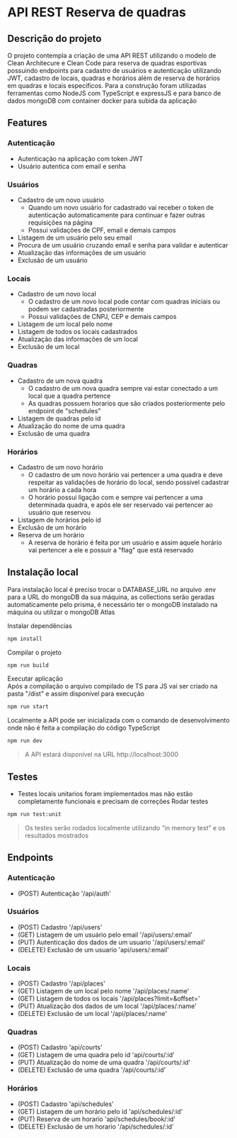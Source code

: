 # API REST Reserva de quadras

## Descrição do projeto
<p> O projeto contempla a criação de uma API REST utilizando o modelo de Clean Architecure e Clean Code para reserva de quadras esportivas possuindo endpoints para cadastro de usuários e autenticação utilizando JWT, cadastro de locais, quadras e horários além de reserva de horários em quadras e locais especificos. Para a construção foram utilizadas ferramentas como NodeJS com TypeScript e expressJS e para banco de dados mongoDB com container docker para subida da aplicação </p>

## Features
### Autenticação
- Autenticação na aplicação com token JWT
- Usuário autentica com email e senha
### Usuários
- Cadastro de um novo usuário
    - Quando um novo usuário for cadastrado vai receber o token de autenticação automaticamente para continuar e fazer outras requisições na página
    - Possui validações de CPF, email e demais campos    
- Listagem de um usuário pelo seu email
- Procura de um usuário cruzando email e senha para validar e autenticar
- Atualização das informações de um usuário
- Exclusão de um usuário
### Locais
- Cadastro de um novo local
    - O cadastro de um novo local pode contar com quadras iniciais ou podem ser cadastradas posteriormente
    - Possui validações de CNPJ, CEP e demais campos
- Listagem de um local pelo nome
- Listagem de todos os locais cadastrados
- Atualização das informações de um local
- Exclusão de um local
### Quadras
- Cadastro de um nova quadra
    - O cadastro de um nova quadra sempre vai estar conectado a um local que a quadra pertence
    - As quadras possuem horarios que são criados posteriormente pelo endpoint de "schedules"
- Listagem de quadras pelo id
- Atualização do nome de uma quadra
- Exclusão de uma quadra
### Horários
- Cadastro de um novo horário
    - O cadastro de um novo horário vai pertencer a uma quadra e deve respeitar as validações de horário do local, sendo possível cadastrar um horário a cada hora
    - O horário possui ligação com e sempre vai pertencer a uma determinada quadra, e após ele ser reservado vai pertencer ao usuário que reservou
- Listagem de horários pelo id
- Exclusão de um horário
- Reserva de um horário
    - A reserva de horário é feita por um usuário e assim aquele horário vai pertencer a ele e possuir a "flag" que está reservado

## Instalação local
Para instalação local é preciso trocar o DATABASE_URL no arquivo .env para a URL do mongoDB da sua máquina, as collections serão geradas automaticamente pelo prisma, é necessário ter o mongoDB instalado na máquina ou utilizar o mongoDB Atlas<br>

Instalar dependências
```bash
npm install
```

Compilar o projeto <br>
```bash
npm run build
```

Executar aplicação <br>
Após a compilação o arquivo compilado de TS para JS vai ser criado na pasta "/dist" e assim disponível para execução
```bash
npm run start
```

Localmente a API pode ser inicializada com o comando de desenvolvimento onde não é feita a compilação do código TypeScript
```bash
npm run dev
```
> A API estará disponível na URL http://localhost:3000

## Testes
- Testes locais unitarios foram implementados mas não estão completamente funcionais e precisam de correções
Rodar testes
```bash
npm run test:unit
```
> Os testes serão rodados localmente utilizando "in memory test" e os resultados mostrados

## Endpoints

### Autenticação
- (POST) Autenticação '/api/auth'

### Usuários
- (POST) Cadastro '/api/users'
- (GET) Listagem de um usuário pelo email '/api/users/:email'
- (PUT) Autenticação dos dados de um usuario '/api/users/:email'
- (DELETE) Exclusão de um usuario 'api/users/:email'

### Locais
- (POST) Cadastro '/api/places'
- (GET) Listagem de um local pelo nome '/api/places/:name'
- (GET) Listagem de todos os locais '/api/places?limit=&offset='
- (PUT) Atualização dos dados de um local '/api/places/:name'
- (DELETE) Exclusão de um local '/api/places/:name'

### Quadras
- (POST) Cadastro 'api/courts'
- (GET) Listagem de uma quadra pelo id 'api/courts/:id'
- (PUT) Atualização do nome de uma quadra '/api/courts/:id'
- (DELETE) Exclusão de uma quadra '/api/courts/:id'

### Horários
- (POST) Cadastro 'api/schedules'
- (GET) Listagem de um horário pelo id 'api/schedules/:id'
- (PUT) Reserva de um horario 'api/schedules/book/:id'
- (DELETE) Exclusão de um horario '/api/schedules/:id'
